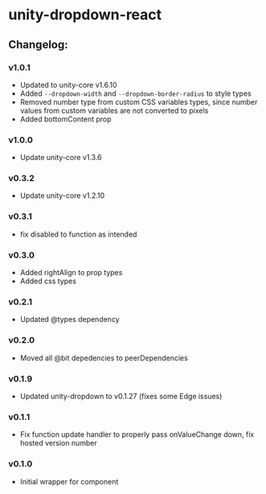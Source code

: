 # unity-dropdown-react

## Changelog:

### v1.0.1
- Updated to unity-core v1.6.10
- Added `--dropdown-width` and `--dropdown-border-radius` to style types
- Removed number type from custom CSS variables types, since number values from custom variables are not converted to pixels
- Added bottomContent prop

### v1.0.0
- Update unity-core v1.3.6

### v0.3.2
- Update unity-core v1.2.10

### v0.3.1
- fix disabled to function as intended

### v0.3.0
- Added rightAlign to prop types
- Added css types

### v0.2.1
- Updated @types dependency

### v0.2.0
- Moved all @bit depedencies to peerDependencies

### v0.1.9
- Updated unity-dropdown to v0.1.27 (fixes some Edge issues)

### v0.1.1
- Fix function update handler to properly pass onValueChange down, fix hosted version number

### v0.1.0
- Initial wrapper for component
